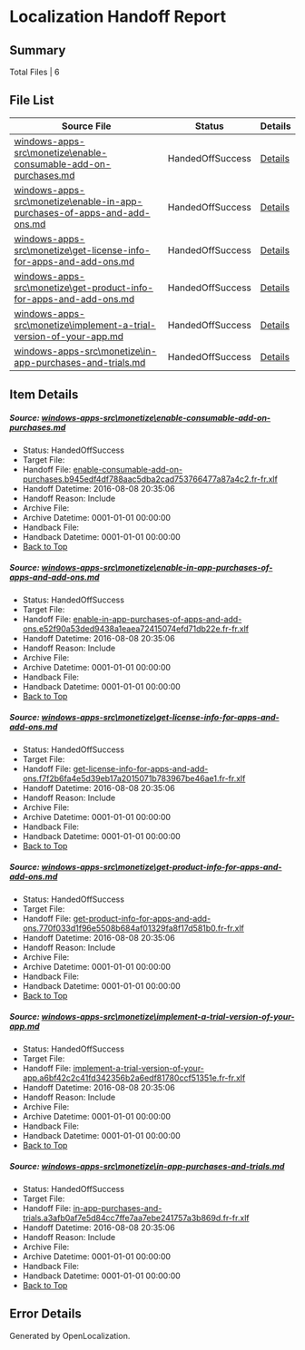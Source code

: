 # <a name='report-top'></a> Localization Handoff Report

## Summary
 Total Files | 6

## File List
 Source File | Status | Details 
 ----------- | ------ | ------- 
 [windows-apps-src\monetize\enable-consumable-add-on-purchases.md](https://github.com/Microsoft/windows-apps/blob/ba27f14db10f5020b92ac0d731e23c0937f7eb26/windows-apps-src/monetize/enable-consumable-add-on-purchases.md) | HandedOffSuccess | [Details](#7f8a518431262ef594d44f0e77e4f7f33622b6bc4731)
 [windows-apps-src\monetize\enable-in-app-purchases-of-apps-and-add-ons.md](https://github.com/Microsoft/windows-apps/blob/ba27f14db10f5020b92ac0d731e23c0937f7eb26/windows-apps-src/monetize/enable-in-app-purchases-of-apps-and-add-ons.md) | HandedOffSuccess | [Details](#bba2abf8a7012dd3a38ee7c59e0ad8c39098ead64734)
 [windows-apps-src\monetize\get-license-info-for-apps-and-add-ons.md](https://github.com/Microsoft/windows-apps/blob/ba27f14db10f5020b92ac0d731e23c0937f7eb26/windows-apps-src/monetize/get-license-info-for-apps-and-add-ons.md) | HandedOffSuccess | [Details](#f9ddbeec060054b16dbb8b1f6065c7575030b0014745)
 [windows-apps-src\monetize\get-product-info-for-apps-and-add-ons.md](https://github.com/Microsoft/windows-apps/blob/ba27f14db10f5020b92ac0d731e23c0937f7eb26/windows-apps-src/monetize/get-product-info-for-apps-and-add-ons.md) | HandedOffSuccess | [Details](#3cecdc22ab1bdc574c6a852dc9eefd16e1eecaf74746)
 [windows-apps-src\monetize\implement-a-trial-version-of-your-app.md](https://github.com/Microsoft/windows-apps/blob/ba27f14db10f5020b92ac0d731e23c0937f7eb26/windows-apps-src/monetize/implement-a-trial-version-of-your-app.md) | HandedOffSuccess | [Details](#f4e7b5796e11fea257f0f984725678be85be9c994776)
 [windows-apps-src\monetize\in-app-purchases-and-trials.md](https://github.com/Microsoft/windows-apps/blob/ba27f14db10f5020b92ac0d731e23c0937f7eb26/windows-apps-src/monetize/in-app-purchases-and-trials.md) | HandedOffSuccess | [Details](#a43409d14a8e228a1fa4432bc130fdcda104d63e4779)

## Item Details
##### <a name='7f8a518431262ef594d44f0e77e4f7f33622b6bc4731'></a> Source: [windows-apps-src\monetize\enable-consumable-add-on-purchases.md](https://github.com/Microsoft/windows-apps/blob/ba27f14db10f5020b92ac0d731e23c0937f7eb26/windows-apps-src/monetize/enable-consumable-add-on-purchases.md)
* Status: HandedOffSuccess
* Target File: 
* Handoff File: [enable-consumable-add-on-purchases.b945edf4df788aac5dba2cad753766477a87a4c2.fr-fr.xlf](https://github.com/Microsoft/WDG.handoff/blob/e4003cb80320c6cf410c54f52be7abaf31955bf0/ol-handoff/Microsoft/windows-apps.fr-fr/master/enable-consumable-add-on-purchases.b945edf4df788aac5dba2cad753766477a87a4c2.fr-fr.xlf)
* Handoff Datetime: 2016-08-08 20:35:06
* Handoff Reason: Include
* Archive File: 
* Archive Datetime: 0001-01-01 00:00:00
* Handback File: 
* Handback Datetime: 0001-01-01 00:00:00
* [Back to Top](#report-top)

##### <a name='bba2abf8a7012dd3a38ee7c59e0ad8c39098ead64734'></a> Source: [windows-apps-src\monetize\enable-in-app-purchases-of-apps-and-add-ons.md](https://github.com/Microsoft/windows-apps/blob/ba27f14db10f5020b92ac0d731e23c0937f7eb26/windows-apps-src/monetize/enable-in-app-purchases-of-apps-and-add-ons.md)
* Status: HandedOffSuccess
* Target File: 
* Handoff File: [enable-in-app-purchases-of-apps-and-add-ons.e52f90a53ded9438a1eaea72415074efd71db22e.fr-fr.xlf](https://github.com/Microsoft/WDG.handoff/blob/e4003cb80320c6cf410c54f52be7abaf31955bf0/ol-handoff/Microsoft/windows-apps.fr-fr/master/enable-in-app-purchases-of-apps-and-add-ons.e52f90a53ded9438a1eaea72415074efd71db22e.fr-fr.xlf)
* Handoff Datetime: 2016-08-08 20:35:06
* Handoff Reason: Include
* Archive File: 
* Archive Datetime: 0001-01-01 00:00:00
* Handback File: 
* Handback Datetime: 0001-01-01 00:00:00
* [Back to Top](#report-top)

##### <a name='f9ddbeec060054b16dbb8b1f6065c7575030b0014745'></a> Source: [windows-apps-src\monetize\get-license-info-for-apps-and-add-ons.md](https://github.com/Microsoft/windows-apps/blob/ba27f14db10f5020b92ac0d731e23c0937f7eb26/windows-apps-src/monetize/get-license-info-for-apps-and-add-ons.md)
* Status: HandedOffSuccess
* Target File: 
* Handoff File: [get-license-info-for-apps-and-add-ons.f7f2b6fa4e5d39eb17a2015071b783967be46ae1.fr-fr.xlf](https://github.com/Microsoft/WDG.handoff/blob/e4003cb80320c6cf410c54f52be7abaf31955bf0/ol-handoff/Microsoft/windows-apps.fr-fr/master/get-license-info-for-apps-and-add-ons.f7f2b6fa4e5d39eb17a2015071b783967be46ae1.fr-fr.xlf)
* Handoff Datetime: 2016-08-08 20:35:06
* Handoff Reason: Include
* Archive File: 
* Archive Datetime: 0001-01-01 00:00:00
* Handback File: 
* Handback Datetime: 0001-01-01 00:00:00
* [Back to Top](#report-top)

##### <a name='3cecdc22ab1bdc574c6a852dc9eefd16e1eecaf74746'></a> Source: [windows-apps-src\monetize\get-product-info-for-apps-and-add-ons.md](https://github.com/Microsoft/windows-apps/blob/ba27f14db10f5020b92ac0d731e23c0937f7eb26/windows-apps-src/monetize/get-product-info-for-apps-and-add-ons.md)
* Status: HandedOffSuccess
* Target File: 
* Handoff File: [get-product-info-for-apps-and-add-ons.770f033d1f96e5508b684af01329fa8f17d581b0.fr-fr.xlf](https://github.com/Microsoft/WDG.handoff/blob/e4003cb80320c6cf410c54f52be7abaf31955bf0/ol-handoff/Microsoft/windows-apps.fr-fr/master/get-product-info-for-apps-and-add-ons.770f033d1f96e5508b684af01329fa8f17d581b0.fr-fr.xlf)
* Handoff Datetime: 2016-08-08 20:35:06
* Handoff Reason: Include
* Archive File: 
* Archive Datetime: 0001-01-01 00:00:00
* Handback File: 
* Handback Datetime: 0001-01-01 00:00:00
* [Back to Top](#report-top)

##### <a name='f4e7b5796e11fea257f0f984725678be85be9c994776'></a> Source: [windows-apps-src\monetize\implement-a-trial-version-of-your-app.md](https://github.com/Microsoft/windows-apps/blob/ba27f14db10f5020b92ac0d731e23c0937f7eb26/windows-apps-src/monetize/implement-a-trial-version-of-your-app.md)
* Status: HandedOffSuccess
* Target File: 
* Handoff File: [implement-a-trial-version-of-your-app.a6bf42c2c41fd342356b2a6edf81780ccf51351e.fr-fr.xlf](https://github.com/Microsoft/WDG.handoff/blob/e4003cb80320c6cf410c54f52be7abaf31955bf0/ol-handoff/Microsoft/windows-apps.fr-fr/master/implement-a-trial-version-of-your-app.a6bf42c2c41fd342356b2a6edf81780ccf51351e.fr-fr.xlf)
* Handoff Datetime: 2016-08-08 20:35:06
* Handoff Reason: Include
* Archive File: 
* Archive Datetime: 0001-01-01 00:00:00
* Handback File: 
* Handback Datetime: 0001-01-01 00:00:00
* [Back to Top](#report-top)

##### <a name='a43409d14a8e228a1fa4432bc130fdcda104d63e4779'></a> Source: [windows-apps-src\monetize\in-app-purchases-and-trials.md](https://github.com/Microsoft/windows-apps/blob/ba27f14db10f5020b92ac0d731e23c0937f7eb26/windows-apps-src/monetize/in-app-purchases-and-trials.md)
* Status: HandedOffSuccess
* Target File: 
* Handoff File: [in-app-purchases-and-trials.a3afb0af7e5d84cc7ffe7aa7ebe241757a3b869d.fr-fr.xlf](https://github.com/Microsoft/WDG.handoff/blob/e4003cb80320c6cf410c54f52be7abaf31955bf0/ol-handoff/Microsoft/windows-apps.fr-fr/master/in-app-purchases-and-trials.a3afb0af7e5d84cc7ffe7aa7ebe241757a3b869d.fr-fr.xlf)
* Handoff Datetime: 2016-08-08 20:35:06
* Handoff Reason: Include
* Archive File: 
* Archive Datetime: 0001-01-01 00:00:00
* Handback File: 
* Handback Datetime: 0001-01-01 00:00:00
* [Back to Top](#report-top)


## Error Details

Generated by OpenLocalization.
